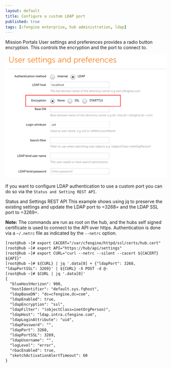 ```yaml
---
layout: default
title: Configure a custom LDAP port
published: true
tags: [cfengine enterprise, hub administration, ldap]
---
```


Mission Portals User settings and preferences provides a radio button
encryption. This controls the encryption and the port to connect to.

![Ldap Settings](custom-ldap-port-settings.png)

If you want to configure LDAP authentication to use a custom port you can do so
via the `Status and Setting REST API`.

Status and Settings REST API
This example shows using jq to preserve the existing settings and update the
LDAP port to =3268= and the LDAP SSL port to =3269=.

**Note:** The commands are run as root on the hub, and the hubs self signed
certificate is used to connect to the API over https. Authentication is done via
a `~/.netrc` file as indicated by the `--netrc` option.

```console
[root@hub ~]# export CACERT="/var/cfengine/httpd/ssl/certs/hub.cert"
[root@hub ~]# export API="https://hub/api/settings"
[root@hub ~]# export CURL="curl --netrc --silent --cacert ${CACERT} ${API}" 
[root@hub ~]# ${CURL} | jq '.data[0] + {"ldapPort": 3268, "ldapPortSSL": 3269}' | ${CURL} -X POST -d @-
[root@hub ~]# $CURL | jq '.data[0]'
{
  "blueHostHorizon": 900,
  "hostIdentifier": "default.sys.fqhost",
  "ldapBaseDN": "dc=cfengine,dc=com",
  "ldapEnabled": true,
  "ldapEncryption": "ssl",
  "ldapFilter": "(objectClass=inetOrgPerson)",
  "ldapHost": "ldap.intra.cfengine.com",
  "ldapLoginAttribute": "uid",
  "ldapPassword": "",
  "ldapPort": 3268,
  "ldapPortSSL": 3269,
  "ldapUsername": "",
  "logLevel": "error",
  "rbacEnabled": true,
  "sketchActivationAlertTimeout": 60
}
```
